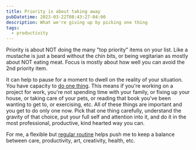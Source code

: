 ```yaml
---
title: Priority is about taking away
pubDatetime: 2023-03-22T08:43:27-04:00
description: What we're giving up by picking one thing
tags:
  - productivity
---
```


Priority is about NOT doing the many "top priority" items on your list. Like a mustache is just a
beard without the chin bits, or being vegitarian as mostly about NOT eating meat. Focus is mostly
about how well you can avoid the 2nd priority item.

It can help to pause for a moment to dwell on the reality of your situation. You have capacity to
[do one thing](single-tasking-in-a-multi-tasking-world). This means if you're working on a project
for work, you're not spending time with your family, or fixing up your house, or taking care of your
pets, or reading that book you've been wanting to get to, or exercising, etc. All of these things
are important and you get to do only one now. Pick that one thing carefully, understand the gravity
of that choice, put your full self and attention into it, and do it in the most professional,
productive, kind hearted way you can.

For me, a flexible but [regular routine](routines-review) helps push me to keep a balance between
care, productivity, art, creativity, health, etc.
